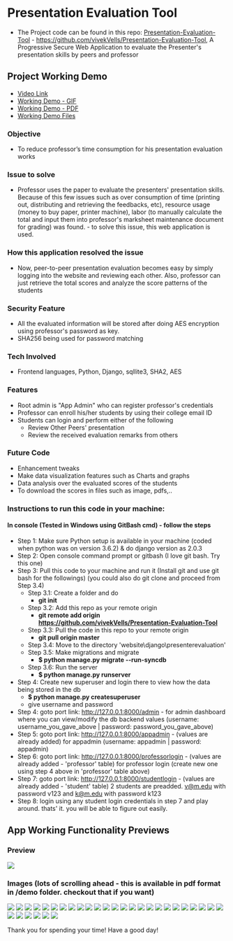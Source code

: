 # Presentation Evaluation Tool

- The Project code can be found in this repo: [Presentation-Evaluation-Tool](https://github.com/vivekVells/Presentation-Evaluation-Tool) - https://github.com/vivekVells/Presentation-Evaluation-Tool, A Progressive Secure Web Application to evaluate the Presenter's presentation skills by peers and professor

## Project Working Demo
- [Video Link](https://drive.google.com/open?id=13AzwiiyqGelA-GXrr3fCDm-0DwkWvvty)
- [Working Demo - GIF](https://github.com/vivekVells/Presentation-Evaluation-Tool/blob/master/demo/Presentation%20Evaluation%20App%20Demo%20-%20Version%201.gif)
- [Working Demo - PDF](https://github.com/vivekVells/Presentation-Evaluation-Tool/blob/master/demo/Presentation%20Evaluation%20Tool.pdf)
- [Working Demo Files](https://github.com/vivekVells/Presentation-Evaluation-Tool/tree/master/demo)
### Objective
- To reduce professor’s time consumption for his presentation evaluation works
### Issue to solve
- Professor uses the paper to evaluate the presenters' presentation skills. Because of this few issues such as over consumption of time (printing out, distributing and retrieving the feedbacks, etc), resource usage (money to buy paper, printer machine), labor (to manually calculate the total and input them into professor's marksheet maintenance document for grading) was found. - to solve this issue, this web application is used.
### How this application resolved the issue
- Now, peer-to-peer presentation evaluation becomes easy by simply logging into the website and reviewing each other. Also, professor can just retrieve the total scores and analyze the score patterns of the students
### Security Feature
- All the evaluated information will be stored after doing AES encryption using professor's password as key. 
- SHA256 being used for password matching
### Tech Involved  
- Frontend languages, Python, Django, sqllite3, SHA2, AES
### Features
- Root admin is "App Admin" who can register professor's credentials
- Professor can enroll his/her students by using their college email ID
- Students can login and perform either of the following
  - Review Other Peers' presentation
  - Review the received evaluation remarks from others 
### Future Code
- Enhancement tweaks
- Make data visualization features such as Charts and graphs
- Data analysis over the evaluated scores of the students
- To download the scores in files such as image, pdfs,..
### Instructions to run this code in your machine:
#### In console (Tested in Windows using GitBash cmd) - follow the steps
- Step 1: Make sure Python setup is available in your machine (coded when python was on version 3.6.2) & do django version as 2.0.3
- Step 2: Open console command prompt or gitbash (I love git bash. Try this one)
- Step 3: Pull this code to your machine and run it (Install git and use git bash for the followings) (you could also do git clone and proceed from Step 3.4)
  - Step 3.1: Create a folder and do 
    - **git init**
  - Step 3.2: Add this repo as your remote origin 
    - **git remote add origin https://github.com/vivekVells/Presentation-Evaluation-Tool**
  - Step 3.3: Pull the code in this repo to your remote origin 
    - **git pull origin master**   
  - Step 3.4: Move to the directory 'website\django\presenterevaluation'    
  - Step 3.5: Make migrations and migrate
    - **$ python manage.py migrate --run-syncdb**
  - Step 3.6: Run the server 
    - **$ python manage.py runserver**
- Step 4: Create new superuser and login there to view how the data being stored in the db 
    - **$ python manage.py createsuperuser**
    - give username and password
- Step 4: goto port link: http://127.0.0.1:8000/admin - for admin dashboard where you can view/modify the db backend values (username: username_you_gave_above | password: password_you_gave_above)    
- Step 5: goto port link: http://127.0.0.1:8000/appadmin - (values are already added) for appadmin (username: appadmin | password: appadmin)
- Step 6: goto port link: http://127.0.0.1:8000/professorlogin - (values are already added - 'professor' table) for professor login (create new one using step 4 above in 'professor' table above)
- Step 7: goto port link: http://127.0.0.1:8000/studentlogin - (values are already added - 'student' table) 2 students are preadded. v@m.edu with password v123 and k@m.edu with password k123
- Step 8: login using any student login credentials in step 7 and play around. thats' it. you will be able to figure out easily.
## App Working Functionality Previews
### Preview 
![](https://github.com/vivekVells/Presentation-Evaluation-Tool/blob/master/demo/Presentation%20Evaluation%20App%20Demo%20-%20Version%201.gif)
### Images (lots of scrolling ahead - this is available in pdf format in /demo folder. checkout that if you want)
![](https://github.com/vivekVells/Presentation-Evaluation-Tool/blob/master/demo/Presentation%20Evaluation%20Tool%20-%20PPT%20Images/1.JPG)
![](https://github.com/vivekVells/Presentation-Evaluation-Tool/blob/master/demo/Presentation%20Evaluation%20Tool%20-%20PPT%20Images/2.JPG)
![](https://github.com/vivekVells/Presentation-Evaluation-Tool/blob/master/demo/Presentation%20Evaluation%20Tool%20-%20PPT%20Images/3.JPG)
![](https://github.com/vivekVells/Presentation-Evaluation-Tool/blob/master/demo/Presentation%20Evaluation%20Tool%20-%20PPT%20Images/4.JPG)
![](https://github.com/vivekVells/Presentation-Evaluation-Tool/blob/master/demo/Presentation%20Evaluation%20Tool%20-%20PPT%20Images/5.JPG)
![](https://github.com/vivekVells/Presentation-Evaluation-Tool/blob/master/demo/Presentation%20Evaluation%20Tool%20-%20PPT%20Images/6.JPG)
![](https://github.com/vivekVells/Presentation-Evaluation-Tool/blob/master/demo/Presentation%20Evaluation%20Tool%20-%20PPT%20Images/7.JPG)
![](https://github.com/vivekVells/Presentation-Evaluation-Tool/blob/master/demo/Presentation%20Evaluation%20Tool%20-%20PPT%20Images/8.JPG)
![](https://github.com/vivekVells/Presentation-Evaluation-Tool/blob/master/demo/Presentation%20Evaluation%20Tool%20-%20PPT%20Images/9.JPG)
![](https://github.com/vivekVells/Presentation-Evaluation-Tool/blob/master/demo/Presentation%20Evaluation%20Tool%20-%20PPT%20Images/10.JPG)
![](https://github.com/vivekVells/Presentation-Evaluation-Tool/blob/master/demo/Presentation%20Evaluation%20Tool%20-%20PPT%20Images/11.JPG)
![](https://github.com/vivekVells/Presentation-Evaluation-Tool/blob/master/demo/Presentation%20Evaluation%20Tool%20-%20PPT%20Images/12.JPG)
![](https://github.com/vivekVells/Presentation-Evaluation-Tool/blob/master/demo/Presentation%20Evaluation%20Tool%20-%20PPT%20Images/13.JPG)
![](https://github.com/vivekVells/Presentation-Evaluation-Tool/blob/master/demo/Presentation%20Evaluation%20Tool%20-%20PPT%20Images/14.JPG)
![](https://github.com/vivekVells/Presentation-Evaluation-Tool/blob/master/demo/Presentation%20Evaluation%20Tool%20-%20PPT%20Images/15.JPG)
![](https://github.com/vivekVells/Presentation-Evaluation-Tool/blob/master/demo/Presentation%20Evaluation%20Tool%20-%20PPT%20Images/16.JPG)
![](https://github.com/vivekVells/Presentation-Evaluation-Tool/blob/master/demo/Presentation%20Evaluation%20Tool%20-%20PPT%20Images/17.JPG)
![](https://github.com/vivekVells/Presentation-Evaluation-Tool/blob/master/demo/Presentation%20Evaluation%20Tool%20-%20PPT%20Images/18.JPG)
![](https://github.com/vivekVells/Presentation-Evaluation-Tool/blob/master/demo/Presentation%20Evaluation%20Tool%20-%20PPT%20Images/19.JPG)
![](https://github.com/vivekVells/Presentation-Evaluation-Tool/blob/master/demo/Presentation%20Evaluation%20Tool%20-%20PPT%20Images/20.JPG)
![](https://github.com/vivekVells/Presentation-Evaluation-Tool/blob/master/demo/Presentation%20Evaluation%20Tool%20-%20PPT%20Images/21.JPG)
![](https://github.com/vivekVells/Presentation-Evaluation-Tool/blob/master/demo/Presentation%20Evaluation%20Tool%20-%20PPT%20Images/22.JPG)
![](https://github.com/vivekVells/Presentation-Evaluation-Tool/blob/master/demo/Presentation%20Evaluation%20Tool%20-%20PPT%20Images/23.JPG)
![](https://github.com/vivekVells/Presentation-Evaluation-Tool/blob/master/demo/Presentation%20Evaluation%20Tool%20-%20PPT%20Images/24.JPG)
![](https://github.com/vivekVells/Presentation-Evaluation-Tool/blob/master/demo/Presentation%20Evaluation%20Tool%20-%20PPT%20Images/25.JPG)
![](https://github.com/vivekVells/Presentation-Evaluation-Tool/blob/master/demo/Presentation%20Evaluation%20Tool%20-%20PPT%20Images/26.JPG)
![](https://github.com/vivekVells/Presentation-Evaluation-Tool/blob/master/demo/Presentation%20Evaluation%20Tool%20-%20PPT%20Images/27.JPG)
![](https://github.com/vivekVells/Presentation-Evaluation-Tool/blob/master/demo/Presentation%20Evaluation%20Tool%20-%20PPT%20Images/28.JPG)
![](https://github.com/vivekVells/Presentation-Evaluation-Tool/blob/master/demo/Presentation%20Evaluation%20Tool%20-%20PPT%20Images/29.JPG)
![](https://github.com/vivekVells/Presentation-Evaluation-Tool/blob/master/demo/Presentation%20Evaluation%20Tool%20-%20PPT%20Images/30.JPG)
![](https://github.com/vivekVells/Presentation-Evaluation-Tool/blob/master/demo/Presentation%20Evaluation%20Tool%20-%20PPT%20Images/31.JPG)

Thank you for spending your time! Have a good day!
